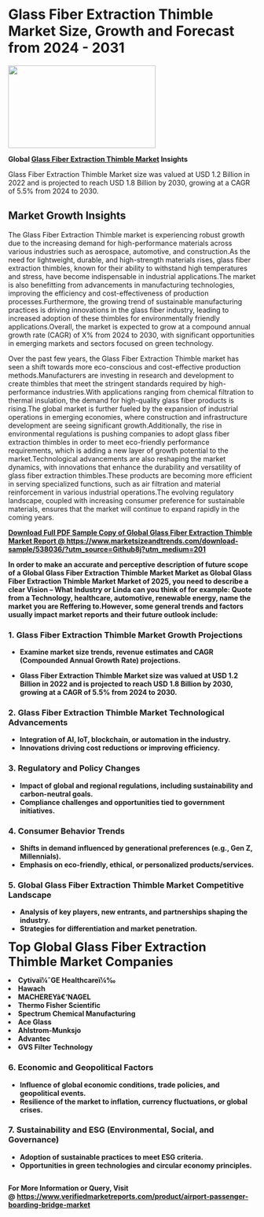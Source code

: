 <H1>Glass Fiber Extraction Thimble Market Size, Growth and Forecast from 2024 - 2031</H1><img class="aligncenter size-medium wp-image-584254" src="https://thirdeyenews.in/wp-content/uploads/2024/09/Global-Market-Research-300x168.jpeg" alt="" width="300" height="168" /><p><strong>Global&nbsp;<a href="https://www.marketsizeandtrends.com/download-sample/538036/?utm_source=Github8j?utm_medium=201">Glass Fiber Extraction Thimble Market</a> Insights</strong></p><p>Glass Fiber Extraction Thimble Market size was valued at USD 1.2 Billion in 2022 and is projected to reach USD 1.8 Billion by 2030, growing at a CAGR of 5.5% from 2024 to 2030.</p><p><h2>Market Growth Insights</h2> <p>The Glass Fiber Extraction Thimble market is experiencing robust growth due to the increasing demand for high-performance materials across various industries such as aerospace, automotive, and construction.As the need for lightweight, durable, and high-strength materials rises, glass fiber extraction thimbles, known for their ability to withstand high temperatures and stress, have become indispensable in industrial applications.The market is also benefitting from advancements in manufacturing technologies, improving the efficiency and cost-effectiveness of production processes.Furthermore, the growing trend of sustainable manufacturing practices is driving innovations in the glass fiber industry, leading to increased adoption of these thimbles for environmentally friendly applications.Overall, the market is expected to grow at a compound annual growth rate (CAGR) of X% from 2024 to 2030, with significant opportunities in emerging markets and sectors focused on green technology.</p> <p><strong><a href="#"></a></strong></p> <p>Over the past few years, the Glass Fiber Extraction Thimble market has seen a shift towards more eco-conscious and cost-effective production methods.Manufacturers are investing in research and development to create thimbles that meet the stringent standards required by high-performance industries.With applications ranging from chemical filtration to thermal insulation, the demand for high-quality glass fiber products is rising.The global market is further fueled by the expansion of industrial operations in emerging economies, where construction and infrastructure development are seeing significant growth.Additionally, the rise in environmental regulations is pushing companies to adopt glass fiber extraction thimbles in order to meet eco-friendly performance requirements, which is adding a new layer of growth potential to the market.Technological advancements are also reshaping the market dynamics, with innovations that enhance the durability and versatility of glass fiber extraction thimbles.These products are becoming more efficient in serving specialized functions, such as air filtration and material reinforcement in various industrial operations.The evolving regulatory landscape, coupled with increasing consumer preference for sustainable materials, ensures that the market will continue to expand rapidly in the coming years.</p> <p><strong><a href="#"></p><p><span class=""><strong>Download Full PDF Sample Copy of Global Glass Fiber Extraction Thimble Market Report</strong> @ <a href="https://www.marketsizeandtrends.com/download-sample/538036/?utm_source=Github8j?utm_medium=201" target="_blank">https://www.marketsizeandtrends.com/download-sample/538036/?utm_source=Github8j?utm_medium=201</a></span></p><p>In order to make an accurate and perceptive description of future scope of a Global&nbsp;Glass Fiber Extraction Thimble Market Market as Global&nbsp;Glass Fiber Extraction Thimble Market Market of 2025, you need to describe a clear Vision &ndash; What Industry or Linda can you think of for example: Quote from a Technology, healthcare, automotive, renewable energy, name the market you are Reffering to.However, some general trends and factors usually impact market reports and their future outlook include:</p><h3>1.&nbsp;<strong>Glass Fiber Extraction Thimble Market Growth Projections</strong></h3><ul><li>Examine market size trends, revenue estimates and CAGR (Compounded Annual Growth Rate) projections.</li><li><p>Glass Fiber Extraction Thimble Market size was valued at USD 1.2 Billion in 2022 and is projected to reach USD 1.8 Billion by 2030, growing at a CAGR of 5.5% from 2024 to 2030.</p></li></ul><h3>2.&nbsp;<strong>Glass Fiber Extraction Thimble Market Technological Advancements</strong></h3><ul><li>Integration of AI, IoT, blockchain, or automation in the industry.</li><li>Innovations driving cost reductions or improving efficiency.</li></ul><h3>3.&nbsp;<strong>Regulatory and Policy Changes</strong></h3><ul><li>Impact of global and regional regulations, including sustainability and carbon-neutral goals.</li><li>Compliance challenges and opportunities tied to government initiatives.</li></ul><h3>4.&nbsp;<strong>Consumer Behavior Trends</strong></h3><ul><li>Shifts in demand influenced by generational preferences (e.g., Gen Z, Millennials).</li><li>Emphasis on eco-friendly, ethical, or personalized products/services.</li></ul><h3>5.&nbsp;<strong>Global Glass Fiber Extraction Thimble Market Competitive Landscape</strong></h3><ul><li>Analysis of key players, new entrants, and partnerships shaping the industry.</li><li>Strategies for differentiation and market penetration.</li></ul><p data-pm-slice="1 1 []"><span style="color: inherit; font-family: inherit; font-size: 25px;">Top Global Glass Fiber Extraction Thimble Market Companies</span></p><div class="" data-test-id=""><p><li>Cytivaï¼ˆGE Healthcareï¼‰</li><li> Hawach</li><li> MACHEREYâ€‘NAGEL</li><li> Thermo Fisher Scientific</li><li> Spectrum Chemical Manufacturing</li><li> Ace Glass</li><li> Ahlstrom-Munksjo</li><li> Advantec</li><li> GVS Filter Technology</li></p></div><h3>6.&nbsp;<strong>Economic and Geopolitical Factors</strong></h3><ul><li>Influence of global economic conditions, trade policies, and geopolitical events.</li><li>Resilience of the market to inflation, currency fluctuations, or global crises.</li></ul><h3>7.&nbsp;<strong>Sustainability and ESG (Environmental, Social, and Governance)</strong></h3><ul><li>Adoption of sustainable practices to meet ESG criteria.</li><li>Opportunities in green technologies and circular economy principles.</li></ul><h2><strong style="font-size: 14px;">For More Information or Query, Visit @&nbsp;</strong><a style="background-color: #ffffff; font-size: 14px;" href="https://www.marketsizeandtrends.com/report/glass-fiber-extraction-thimble-market/" target="_blank">https://www.verifiedmarketreports.com/product/airport-passenger-boarding-bridge-market</a></h2>